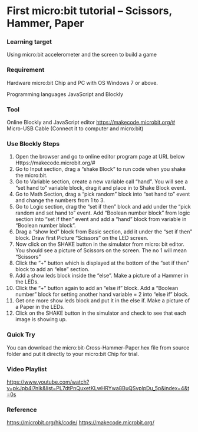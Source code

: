 # First micro:bit tutorial – Scissors, Hammer, Paper

### Learning target

Using micro:bit accelerometer and the screen to build a game

### Requirement
Hardware
micro:bit Chip and PC with OS Windows 7 or above.

Programming languages 
JavaScript and Blockly

### Tool
Online Blockly and JavaScript editor https://makecode.microbit.org/#
Micro-USB Cable (Connect it to computer and micro:bit)

### Use Blockly Steps
1.	Open the browser and go to online editor program page at URL below
Https://makecode.microbit.org/# 
2.	Go to Input section, drag a “shake Block” to run code when you shake the micro:bit.
3.	Go to Variable section, create a new variable call “hand”. You will see a “set hand to” variable block, drag it and place in to Shake Block event.
4.	Go to Math Section, drag a “pick random” block into “set hand to” event and change the numbers from 1 to 3.
5.	Go to Logic section, drag the “set if then” block and add under the “pick random and set hand to” event. Add “Boolean number block” from logic section into “set if then” event and add a “hand” block from variable in “Boolean number block”.
6.	Drag a “show led” block from Basic section, add it under the “set if then” block. Draw first Picture “Scissors” on the LED screen.
7.	Now click on the SHAKE button in the simulator from micro: bit editor. You should see a picture of Scissors on the screen. The no 1 will mean “Scissors”
8.	Click the “+” button which is displayed at the bottom of the “set if then” block to add an “else” section.
9.	Add a show leds block inside the “else”. Make a picture of a Hammer in the LEDs.
10.	Click the “+” button again to add an “else if” block. Add a “Boolean number”  block for setting another hand variable = 2 into “else if” block. 
11.	Get one more show leds block and put it in the else if. Make a picture of a Paper in the LEDs.
12.	Click on the SHAKE button in the simulator and check to see that each image is showing up.

### Quick Try
You can download the micro:bit-Cross-Hammer-Paper.hex file from source folder and put it directly to your micro:bit Chip for trial.

### Video Playlist
https://www.youtube.com/watch?v=pkJpb4i7nik&list=PL7dtPnQuxetKLwHRYwa8BuQSvplpDu_5p&index=4&t=0s

### Reference
https://microbit.org/hk/code/
https://makecode.microbit.org/
